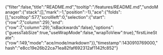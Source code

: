 {"filter":false,"title":"README.md","tooltip":"/features/README.md","undoManager":{"stack":[],"mark":-1,"position":-1},"ace":{"folds":[],"scrolltop":577,"scrollleft":0,"selection":{"start":{"row":7,"column":29},"end":{"row":7,"column":29},"isBackwards":false},"options":{"guessTabSize":true,"useWrapMode":false,"wrapToView":true},"firstLineState":{"row":149,"mode":"ace/mode/markdown"}},"timestamp":1430910769000,"hash":"e8cc19e26b22ca71ea82faf692312af1142fc852"}